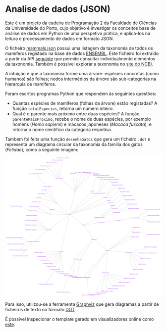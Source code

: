 # Analise de dados (JSON) 

Este é um projeto da cadeira de Programação 2 da Faculdade de Ciências da Universidade do Porto, cujo objetivo é investigar os conceitos base de análise de dados em Python de uma perspetiva prática, e aplicá-los na leitura e processamento de dados em formato JSON.
  
O ficheiro [mammals.json](../scripts/projeto2/dados/mammals.json) possui uma listagem da taxonomia de todos os mamíferos registado na base de dados [ENSEMBL](http://www.ensembl.org/index.html).
Este ficheiro foi extraído a partir da API [seguinte](https://rest.ensembl.org/documentation/info/taxonomy_id) que permite consultar individualmente elementos da taxonomia. Também é possível explorar a taxonomia no [site do NCBI](https://www.ncbi.nlm.nih.gov/Taxonomy/Browser/wwwtax.cgi).

A intuição é que a taxonomia forme uma árvore: espécies concretas (como humanos) são folhas; nodos intermédios da árvore são sub-categorias na hierarquia de mamíferos. 

Foram escritos programas Python que respondem às seguintes questões:

* Quantas espécies de mamíferos (folhas da árvore) estão registadas?
A função `totalEspecies`, retorna um número inteiro.
* Qual é o parente mais próximo entre duas espécies?
A função `parenteMaisProximo`, recebe o nome de duas espécies, por exemplo homens (*Homo sapiens*) e macacos japoneses (*Macaca fuscata*), e retorna o nome científico da categoria respetiva.


Também foi feita uma função `desenhaGatos` que gera um ficheiro `.dot` e representa um diagrama circular da taxonomia da família dos gatos (*Felidae*), como a seguinte imagem: 

![Cat Tree](graph.png)

  Para isso, utilizou-se a ferramenta [Graphviz](https://graphviz.org/) que gera diagramas a partir de ficheiros de texto no formato [DOT](https://graphviz.org/docs/layouts/dot/).

É possível inspecionar o template gerado em visualizadores online como [este](https://edotor.net/). 
